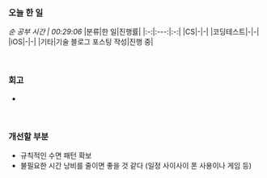 ### 오늘 한 일
_순 공부 시간 | 00:29:06_
|분류|한 일|진행률|
|:-:|:---:|:-:|
|CS|-|-|
|코딩테스트|-|-|
|iOS|-|-|
|기타|기술 블로그 포스팅 작성|진행 중|

<br>

### 회고
- 

<br>

### 개선할 부분
- 규칙적인 수면 패턴 확보
- 불필요한 시간 낭비를 줄이면 좋을 것 같다 (일정 사이사이 폰 사용이나 게임 등)
